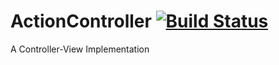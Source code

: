 # ActionController [![Build Status](https://travis-ci.org/FuchsiaIO/ActionController.svg?branch=master)](https://travis-ci.org/FuchsiaIO/ActionController)
A Controller-View Implementation
